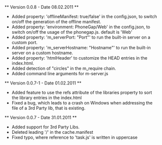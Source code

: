 ** Version 0.0.8 - Date 08.02.2011 **

  * Added property: 'offlineManifest: true/false' in the config.json, to switch on/off the generation of the
    offline manifest.
  * Added property: 'environment: PhoneGap/Web' in the config.json, to switch on/off the usage of the phonegap.js.
    default is 'Web'
  * Added property: 'm_serverPort: "Port"' to run the built-in server on a custom port.
  * Added property: 'm_serverHostname: "Hostname"' to run the built-in server on a custom hostname.
  * Added property: 'htmlHeader' to customize the HEAD entries in the index.html.
  * Added detection of "circles" in the m_require chain.
  * Added command line arguments for m-server.js

** Version 0.0.7-1 - Date 01.02.2011 **

  * Added feature to use the refs attribute of the libraries property
    to sort the library entries in the index.html
  * Fixed a bug, which leads to a crash on Windows when addressing the file of a
    3rd Party lib, that is existing.

** Version 0.0.7 - Date 31.01.2011 **

  * Added support for 3rd Party Libs.
  * Deleted leading '/' in the cache.manifest
  * Fixed typo, where reference to 'task.js' is written in uppercase
